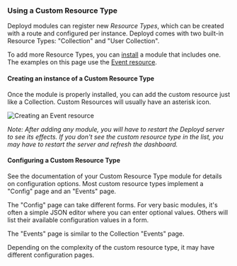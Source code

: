 <!--{
  title: 'Using a Custom Resource Type',
  tags: ['resource type', 'module']
}-->

### Using a Custom Resource Type

Deployd modules can register new *Resource Types*, which can be created with a route and configured per instance. Deployd comes with two built-in Resource Types: "Collection" and "User Collection". 

To add more Resource Types, you can [install](/docs/using-modules/installing-modules.md) a module that includes one. The examples on this page use the [Event resource](/docs/using-modules/official/event.md).

#### Creating an instance of a Custom Resource Type

Once the module is properly installed, you can add the custom resource just like a Collection. Custom Resources will usually have an asterisk <i class="icon-asterisk"></i> icon. 

![Creating an Event resource](/tutorials/resource-type/creating-custom-resource.png)

*Note: After adding any module, you will have to restart the Deployd server to see its effects. If you don't see the custom resource type in the list, you may have to restart the server and refresh the dashboard.*

#### Configuring a Custom Resource Type

See the documentation of your Custom Resource Type module for details on configuration options. Most custom resource types implement a "Config" page and an "Events" page.

The "Config" page can take different forms. For very basic modules, it's often a simple JSON editor where you can enter optional values. Others will list their available configuration values in a form.

The "Events" page is similar to the Collection "Events" page.

Depending on the complexity of the custom resource type, it may have different configuration pages.